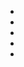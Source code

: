 <div class="container">
      <ul class="menu">
        <div class="toggle">
          <ion-icon name="add-outline"></ion-icon>
        </div>
        <li style="--i:0" class="active">
          <a data-url="#">
            <ion-icon name="home-outline"></ion-icon>
          </a>
        </li>
        <li style="--i:1">
          <a data-url="#">
            <ion-icon name="person-outline"></ion-icon>
          </a>
        </li>
        <li style="--i:2">
          <a data-url="#">
            <ion-icon name="chatbubble-outline"></ion-icon>
          </a>
        </li>
        <li style="--i:3">
          <a data-url="#">
            <ion-icon name="mail-outline"></ion-icon>
          </a>
        </li>
        <li style="--i:4">
          <a data-url="#">
            <ion-icon name="videocam-outline"></ion-icon>
          </a>
        </li>
        <div class="indicator"></div>
      </ul>
</div>
